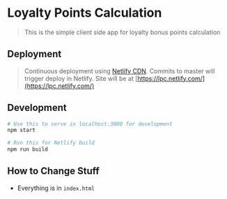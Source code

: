 # Loyalty Points Calculation

> This is the simple client side app for loyalty bonus points calculation

## Deployment

> Continuous deployment using [Netlify CDN](https://netlify.com).
> Commits to master will trigger deploy in Netlify.
> Site will be at [https://lpc.netlify.com/](https://lpc.netlify.com/)

## Development
``` bash
# Use this to serve in localhost:3000 for development
npm start

# Run this for Netlify build
npm run build
```

## How to Change Stuff
- Everything is in `index.html`
